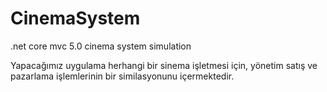 # CinemaSystem
.net core mvc 5.0 cinema system simulation

Yapacağımız uygulama herhangi bir sinema işletmesi için, yönetim satış ve pazarlama işlemlerinin bir similasyonunu içermektedir. 
